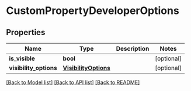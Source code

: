 # CustomPropertyDeveloperOptions

## Properties
Name | Type | Description | Notes
------------ | ------------- | ------------- | -------------
**is_visible** | **bool** |  | [optional] 
**visibility_options** | [**VisibilityOptions**](VisibilityOptions.md) |  | [optional] 

[[Back to Model list]](../README.md#documentation-for-models) [[Back to API list]](../README.md#documentation-for-api-endpoints) [[Back to README]](../README.md)


